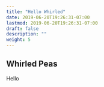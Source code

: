 ```yaml
---
title: "Hello Whirled"
date: 2019-06-20T19:26:31-07:00
lastmod: 2019-06-20T19:26:31-07:00
draft: false
description: ""
weight: 5
---
```


## Whirled Peas

Hello
